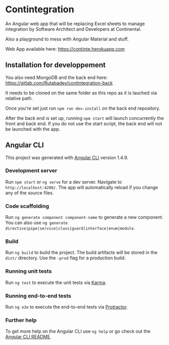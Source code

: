 # Contintegration

An Angular web app that will be replacing Excel sheets to manage integration by Software Architect and Developers at Continental.

Also a playground to mess with Angular Material and stuff.

Web App available here: <https://continte.herokuapp.com>

## Installation for developpement

You also need MongoDB and the back end here: <https://gitlab.com/Rutabadev/contintegration-back>

It needs to be cloned on the same folder as this repo as it is lauched via relative path.

Once you're set just run `npm run dev-install` on the back end repository.

After the back end is set up, running `npm start` will launch concurrently the front and back end. If you do not use the start script, the back end will not be launched with the app.

## Angular CLI

This project was generated with [Angular CLI](https://github.com/angular/angular-cli) version 1.4.9.

### Development server

Run `npm start` or `ng serve` for a dev server. Navigate to `http://localhost:4200/`. The app will automatically reload if you change any of the source files.

### Code scaffolding

Run `ng generate component component-name` to generate a new component. You can also use `ng generate directive|pipe|service|class|guard|interface|enum|module`.

### Build

Run `ng build` to build the project. The build artifacts will be stored in the `dist/` directory. Use the `-prod` flag for a production build.

### Running unit tests

Run `ng test` to execute the unit tests via [Karma](https://karma-runner.github.io).

### Running end-to-end tests

Run `ng e2e` to execute the end-to-end tests via [Protractor](http://www.protractortest.org/).

### Further help

To get more help on the Angular CLI use `ng help` or go check out the [Angular CLI README](https://github.com/angular/angular-cli/blob/master/README.md).
